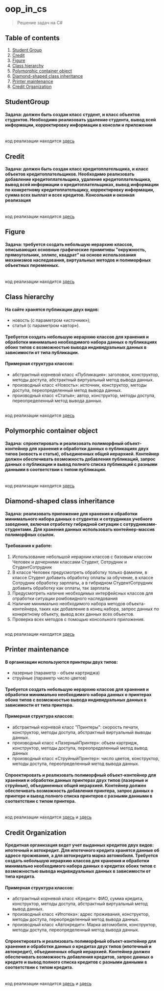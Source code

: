 # oop_in_cs

> Решение задач на C#

## Table of contents

1. [Student Group](#studentgroup)
2. [Credit](#credit)
3. [Figure](#figure)
3. [Class hierarchy](#class-hierarchy)
4. [Polymorphic container object](#polymorphic-container-object)
5. [Diamond-shaped class inheritance](#diamond-shaped-class-inheritance)
6. [Printer maintenance](#printer-maintenance)
7. [Credit Organization](#credit-organization)

## StudentGroup
#### Задача: должен быть создан класс студент, и класс объектов студентов. Необходимо реализовать удаление студента, вывод всей информации, корректировку информации в консоли и приложении
</br>код реализации находится [здесь](1_task/)

## Credit
#### Задача: должен быть создан класс кредитоплательщика, и класс объектов кредитоплательщиков. Необходимо реализовать добавление кредитоплательщика, удаление кредитоплательщика, вывод всей информации о кредитоплательщиках, вывод информации по конкретному кредитоплательщику, корректировку информации, сумма всех выплат и всех кредитов. Консольная и оконная реализация
</br>код реализации находится [здесь](2-4_task/)

## Figure
#### Задача: требуется создать небольшую иерархию классов, описывающих основные графические примитивы "окружность, прямоугольник, эллипс, квадрат" на основе использования механизмов наследования, виртуальных методов и полиморфных объектных переменных.
</br>код реализации находится [здесь](5_task/)


## Class hierarchy
#### На сайте хранятся публикации двух видов:
- новость (с параметром «источник»);
- статья (с параметром «автор»).
#### Требуется создать небольшую иерархию классов для хранения и обработки минимально необходимого набора данных о публикациях обоих типов с возможностью вывода индивидуальных данных в зависимости от типа публикации.
#### Примерная структура классов:
- абстрактный корневой класс «Публикация»: заголовок, конструктор, методы доступа, абстрактный виртуальный метод вывода данных.
- производный класс «Новость»: источник, конструктор, методы доступа, переопределенный метод вывода данных.
- производный класс «Статья»; автор, конструктор, методы доступа, переопределенный метод вывода данных.

</br>код реализации находится [здесь](6_task/)

 ## Polymorphic container object
#### Задача: спроектировать и реализовать полиморфный объект-контейнер для хранения и обработки данных о публикациях двух типов (новость и статья), объединенных общей иерархией. Контейнер должен обеспечивать возможность добавления публикаций, запрос данных о публикации и вывод полного списка публикаций с разными данными в соответствии с типом публикации.
</br>код реализации находится [здесь](7-8_task/)

## Diamond-shaped class inheritance
#### Задача: реализовать приложение для хранения и обработки минимального набора данных о студентах и сотрудниках учебного заведения, включая отработку гибридной ситуации c сотрудниками-студентами. Для хранения данных использовать контейнер-массив полиморфных ссылок.
#### Требования к работе:
1. Использование небольшой иерархии классов с базовым классом Человек и дочерними классами Студент, Сотрудник и СтудентСотрудник
2. В классе Человек предусмотреть обработку только фамилии, в классе Студент добавить обработку оплаты за обучение, в классе Сотрудник обработку зарплаты, a в гибридном СтудентСотрудник добавить обработку как оплаты, так зарплаты
3. Предусмотреть наличие необходимых интерфейсных классов для отработки ситуации ромбовидного наследования
4. Наличие минимально необходимого набора методов объекта- контейнера, таких как добавление в конец набора, запрос данных по конкретному объекту, вывод всех данных всех объектов.
5. Проверка всех методов с помощью консольного приложения. 

</br>код реализации находится [здесь](9_task/)

## Printer maintenance
#### В организации используются принтеры двух типов:
- лазерные (параметр - объем картриджа)
- струйные (параметр число цветов)
#### Требуется создать небольшую иерархию классов для хранения и обработки минимально необходимого набора данных о принтерах обоих типов с возможностью вывода индивидуальных данных в зависимости от типа принтера.
#### Примерная структура классов:
- абстрактный корневой класс "Принтеры": скорость
печати, конструктор, методы доступа, абстрактный виртуальный выводы данных.
- производный класс «ЛазерныйПринтер»: объем картридж, конструктор, методы доступа, переопределенный метод вывод данных
- производный класс «СтруйныйПринтер»: число цветов, конструктор, методы доступа, переопределенный метод вывода данных. 
#### Спроектировать и реализовать полиморфный объект-контейнер для хранения и обработки данных принтерах двух типов (лазерные и струйные), объединенных общей иерархией. Контейнер должен обеспечивать возможность добавления принтера, запрос данных о принтере и вывод полного списка принтеров с разными данными в соответствии с типом принтера.

</br>код реализации находится [здесь](Printer_7_task/) и [здесь](Printer_8_task/)

## Credit Organization
#### Кредитная организация ведет учет выданных кредитов двух видов: ипотечный и автокредит. Для ипотечного кредита хранятся данные об адресе проживания, а для автокредита марка автомобиля. Требуется создать небольшую иерархию классов для хранения и обработки минимально необходимого набора данных о кредитах обоих типов с возможностью вывода индивидуальных данных в зависимости от типа кредита.
#### Примерная структура классов:
- абстрактный корневой класс «Кредит»: ФИО, сумма кредита, конструктор, методы доступа, абстрактный виртуальный метод вывод данных.
- производный класс «Ипотека»: адрес проживания, конструктор, методы доступа, переопределенный метод вывода данных. 
- производный класс «Автокредит»: Марка автомобиля, конструктор, методы доступа, переопределенный метод вывода данных.
#### Спроектировать и реализовать полиморфный объект-контейнер для хранения и обработки данных о кредитах двух типов (ипотечный и автокредит), объединенных общей иерархией. Контейнер должен обеспечивать возможность добавления кредитов, запрос данных о кредите и вывод полного списка кредитов с разными данными в соответствии с типом кредита.
</br>код реализации находится [здесь](7_task_CreditOrganization/) и [здесь](8_task_CreditOrganization/)